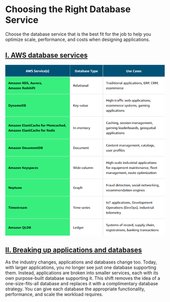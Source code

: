 # Choosing the Right Database Service

Choose the database service that is the best fit for the job to help you optimize scale, performance, and costs when designing applications.

## <u>I. AWS database services</u>

![image](images/aws-database-services.png)

## <u>II. Breaking up applications and databases</u>

As the industry changes, applications and databases change too. Today, with larger applications, you no longer see just one database supporting them. Instead, applications are broken into smaller services, each with its own purpose-built database supporting it. This shift removes the idea of a one-size-fits-all database and replaces it with a complimentary database strategy. You can give each database the appropriate functionality, performance, and scale the workload requires.
